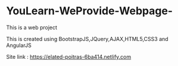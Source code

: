 # YouLearn-WeProvide-Webpage-

This is a web project

This is created using BootstrapJS,JQuery,AJAX,HTML5,CSS3 and AngularJS

Site link : https://elated-poitras-6ba414.netlify.com
